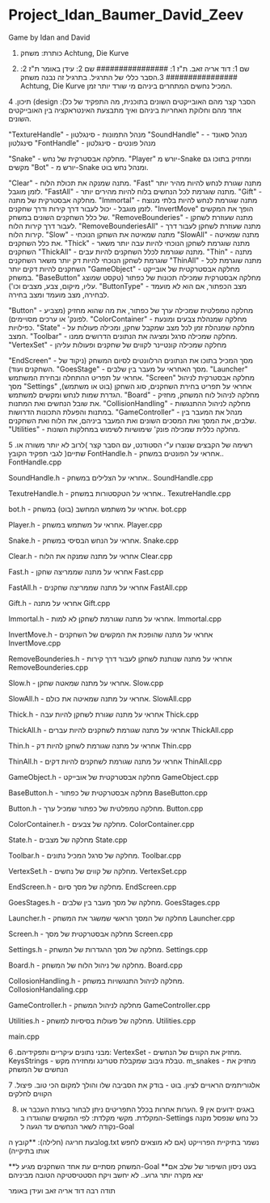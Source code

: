 # Project_Idan_Baumer_David_Zeev
Game by Idan and David

1. כותרת: משחק Achtung, Die Kurve

2.   שם 1: דוד אריה זאב.
      ת"ז 1: ################
      שם 2: עידן באומר
      ת"ז 2: ################
3.הסבר כללי של התרגיל.
בתרגיל זה נבנה משחק Achtung, Die Kurve המכיל נחשים המתחרים ביניהם מי שורד יותר זמן.

4 .תיכון (design :(הסבר קצר מהם האובייקטים השונים בתוכנית, מה התפקיד של כל אחד מהם וחלוקת
האחריות ביניהם ואיך מתבצעת האינטראקציה בין האובייקטים השונים.

"TextureHandle"  -  מנהל התמונות - סינגלטון
"SoundHandle"  -  מנהל סאונד - סינגלטון
"FontHandle"  -  מנהל פונטים - סינגלטון

"Snake" - מחלקה אבסטרקית של נחש.
"Player" יורש מ-Snake ומחזיק בתוכו גם מקשים
"Bot" - יורש מ-Snake ומנהל נחש בוט.

"Clear" - מתנה שמנקה את תכולת הלוח.
"Fast" מתנה שגורת לנחש להיות מהיר יותר לזמן מוגבל.
"FastAll" - מתנה שוגרמת לכל הנחשים בלוח להיות מהירים יותר.
"Gift" - מחלקה אבסטרקית של מתנה.
"Immortal" - מתנה שגורמת לנחש להיות בלתי מנוצח לזמן מוגבל - יכול לעבור דרך קירות ודרך שחקנים.
"InvertMove" הופך את המקשים של כלל השחקנים השונים במשחק.
"RemoveBounderies" - מתנה שעוזרת לשחקן לעבור דרך קירות הלוח.
"RemoveBounderiesAll" - מתנה שעוזרת לשחקן לעבור דרך קירות הלוח.
"Slow" - מתנה שמאיטה את השחקן הנוכחי 
"SlowAll" -  מתנה שמאיטה את כלל השחקנים.
"Thick" - מתנה שוגרמת לשחקן הנוכחי להיות עבה יותר משאר השחקנים
"ThickAll" -  מתנה שגורמת  לכלל השחקנים להיות עבים.
"Thin" - מתנה שוגרמת לשחקן הנוכחי להיות דק יותר משאר השחקנים
"ThinAll" - מתנה שוגרמת לכל השחקנים להיות דקים יותר
"GameObject" - מחלקה אבסטרקטית של אובייקט במשחק.
"BaseButton" מחלקה אבסטרקית שמכילה תכונות של כפתור (טקסט שמוצג עליו, מיקום, צבע, מצבים וכו').
"ButtonType" - מצב הכפתור, אם הוא לא מועמד לבחירה, מצב מועמד ומצב בחירה.

"Button" - מחלקה טמפלטית שמכילה ערך של כפתור, את מה שהוא מחזיק (מצביע לפונק' או ערכים מסויימים).
"ColorContainer" - מחלקה שמנהלת צבעים ומונעת כפילויות.
"State" - מחלקה שמנהלת זמן לכל מצב שמקבל שחקן, ומכילה פעולות על המצב.
"Toolbar" - מחלקה שמכילה סרגל ומציגה את הנתונים הדרושים ממנו.
"VertexSet" - מחלקה שמכילה קונטיינר לקווים של שחקנים ופעולות עליהן

"EndScreen" - מסך המכיל בתוכו את הנתונים הרלוונטים לסיום המשחק (ניקוד של השחקנים ועוד).
"GoesStage" - מסך האחראי על מעבר בין שלבים.
"Launcher" אחראי על תפריט ההתחלה ובחירת המשתמש.
"Screen" מחלקה אבסטרקית לניהול מסך
"Settings" אחראי על תפריט בחירת השחקנים, סוג השחקן (בוט או משתמש), הגדרת שמות לנחש ומקשים למשתמש.
"Board" - מחלקה לניהול לוח המשחק, מחזיק את שובל הנחשים ואת המתנות.
"CollisionHandling" - מחלקה לניהול ההתנגשות במתנות והפעלת התכונות הדרושות.
"GameController"  -  מנהל את המעבר בין שלבים, את המסך ואת המסכים השונים ואת המעבר ביניהם, את הלוח ואת השחקנים.
"Utilities" - מחלקה כללית שמכילה פונק' שימושיות לשימוש במחלקות השונות.


5 .רשימה של הקבצים שנוצרו ע"י הסטודנט, עם הסבר קצר )לרוב לא יותר משורה או שתיים( לגבי
תפקיד הקובץ
FontHandle.h - אחראי על הפונטים במשחק..
FontHandle.cpp

SoundHandle.h - אחראי על הצלילים במשחק..
SoundHandle.cpp

TexutreHandle.h - אחראי על הטקסטורות במשחק..
TexutreHandle.cpp

bot.h - אחראי על משתמש המחשב (בוט) במשחק.
bot.cpp

Player.h - אחראי על משתמש במשחק.
Player.cpp

Snake.h - אחראי על הנחש הבסיסי במשחק.
Snake.cpp

Clear.h - אחראי על מתנה שמנקה את הלוח
Clear.cpp

Fast.h - אחראי על מתנה שממריצה שחקן
Fast.cpp

FastAll.h - אחראי על מתנה שממריצה שחקנים
FastAll.cpp

Gift.h - אחראי על מתנה
Gift.cpp

Immortal.h - אחראי על מתנה שגורמת לשחקן לא למות.
Immortal.cpp

InvertMove.h - אחראי על מתנה שהופכת את המקשים של השחקנים
InvertMove.cpp

RemoveBounderies.h - אחראי על מתנה שנותנת לשחקן לעבור דרך קירות
RemoveBounderies.cpp

Slow.h - אחראי על מתנה שמאטה שחקן.
Slow.cpp

SlowAll.h - אחראי על מתנה שמאיטה את כולם.
SlowAll.cpp

Thick.h - אחראי על מתנה שגורת לשחקן להיות עבה
Thick.cpp

ThickAll.h - אחראי על מתנה שגורמת לשחקנים להיות עברים
ThickAll.cpp

Thin.h - אחראי על מתנה שגורמת לשחקן להיות דק
Thin.cpp

ThinAll.h - אחראי על מתנה שגורמת לשחקנים להיות דקים
ThinAll.cpp

GameObject.h - מחלקה אבסטרקטית של אובייקט
GameObject.cpp

BaseButton.h - מחלקה אבסטרקטית של כפתור
BaseButton.cpp

Button.h - מחלקה טמפלטית של כפתור שמכיל ערך.
Button.cpp

ColorContainer.h - מחלקה של צבעים.
ColorContainer.cpp

State.h - מחלקה של מצבים
State.cpp

Toolbar.h - מחלקה של סרגל המכיל נתונים.
Toolbar.cpp

VertexSet.h - מחלקה של קווים של נחשים.
VertexSet.cpp

EndScreen.h - מחלקה של מסך סיום.
EndScreen.cpp

GoesStages.h - מחלקה של מסך מעבר בין שלבים.
GoesStages.cpp

Launcher.h - מחלקה של המסך הראשי שמשגר את המשחק
Launcher.cpp

Screen.h - מחלקה אבסטרקטית של מסך
Screen.cpp

Settings.h - מחלקה של מסך ההגדרות של המשחק.
Settings.cpp

Board.h - מחלקה של ניהול הלוח של המשחק.
Board.cpp

CollosionHandling.h  - מחלקה לניהול התנגשויות במשחק.
CollosionHandaling.cpp

GameController.h - מחלקה לניהול המשחק
GameController.cpp

Utilities.h - מחלקה של פעולות בסיסיות למשחק.
Utilities.cpp

main.cpp



6 .מבני נתונים עיקריים ותפקידיהם:
VertexSet - מחזיק את הקווים של הנחשים.
KeysStrings - טבלת גיבוב שמקבלת סטרינג ומחזירה מקש.
m_snakes - מחזיק את הנחשים של המשחק

7 .אלגוריתמים הראויים לציון.
בוט - בודק את הסביבה שלו והולך למקום הכי טוב.
פיצול הקווים לחלקים


8. באגים ידועים
אין
9 .הערות אחרות
בכלל התפריטים ניתן לבחור בעזרת העכבר או המקלדת.
מקשי מקלדת:
לפי המקשים שהוגדרו ב-Settings
כל נחש שנפסל מקנה נקודה לשאר הנחשים עד הגעה ל-Goal 

בעת חריגה (חלילה):
**קובץ הlog.txt נשמר בתיקיית הפרוייקט (אם לא מוצאים לחפש אותו בתיקייה)


**המשחק מסתיים עת אחד השחקנים מגיע ל-Goal
**בעט ניסון השיפור של שלב אם יצא מקרה יותר גרוע.. לא יחשב ויקח הסטטיסטיקה הטובה מביניהם



תודה רבה דוד אריה זאב ועידן באומר
